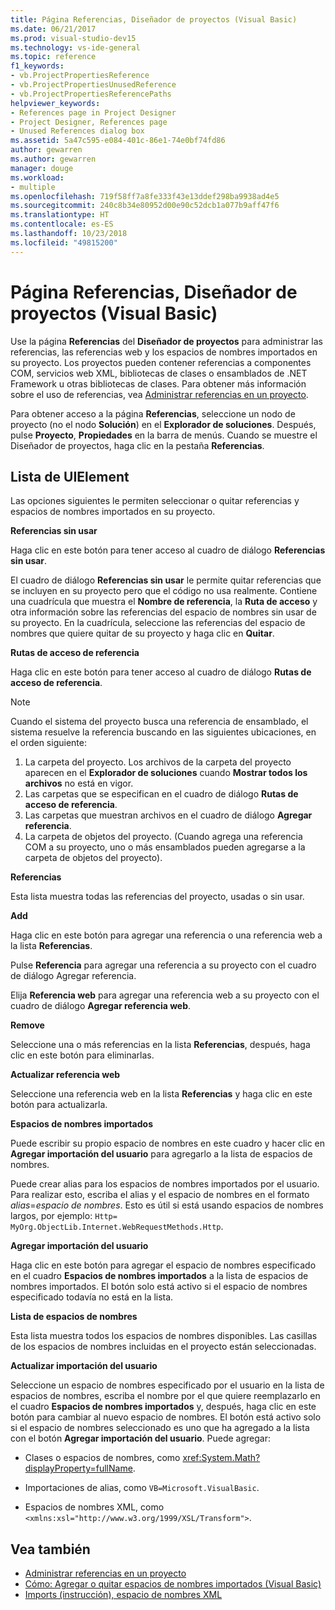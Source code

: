 ```yaml
---
title: Página Referencias, Diseñador de proyectos (Visual Basic)
ms.date: 06/21/2017
ms.prod: visual-studio-dev15
ms.technology: vs-ide-general
ms.topic: reference
f1_keywords:
- vb.ProjectPropertiesReference
- vb.ProjectPropertiesUnusedReference
- vb.ProjectPropertiesReferencePaths
helpviewer_keywords:
- References page in Project Designer
- Project Designer, References page
- Unused References dialog box
ms.assetid: 5a47c595-e084-401c-86e1-74e0bf74fd86
author: gewarren
ms.author: gewarren
manager: douge
ms.workload:
- multiple
ms.openlocfilehash: 719f58ff7a8fe333f43e13ddef298ba9938ad4e5
ms.sourcegitcommit: 240c8b34e80952d00e90c52dcb1a077b9aff47f6
ms.translationtype: HT
ms.contentlocale: es-ES
ms.lasthandoff: 10/23/2018
ms.locfileid: "49815200"
---
```

# <a name="references-page-project-designer-visual-basic"></a>Página Referencias, Diseñador de proyectos (Visual Basic)

Use la página **Referencias** del **Diseñador de proyectos** para administrar las referencias, las referencias web y los espacios de nombres importados en su proyecto. Los proyectos pueden contener referencias a componentes COM, servicios web XML, bibliotecas de clases o ensamblados de .NET Framework u otras bibliotecas de clases. Para obtener más información sobre el uso de referencias, vea [Administrar referencias en un proyecto](../../ide/managing-references-in-a-project.md).

Para obtener acceso a la página **Referencias**, seleccione un nodo de proyecto (no el nodo **Solución**) en el **Explorador de soluciones**. Después, pulse **Proyecto**, **Propiedades** en la barra de menús. Cuando se muestre el Diseñador de proyectos, haga clic en la pestaña **Referencias**.

## <a name="uielement-list"></a>Lista de UIElement

Las opciones siguientes le permiten seleccionar o quitar referencias y espacios de nombres importados en su proyecto.

**Referencias sin usar**

Haga clic en este botón para tener acceso al cuadro de diálogo **Referencias sin usar**.

El cuadro de diálogo **Referencias sin usar** le permite quitar referencias que se incluyen en su proyecto pero que el código no usa realmente. Contiene una cuadrícula que muestra el **Nombre de referencia**, la **Ruta de acceso** y otra información sobre las referencias del espacio de nombres sin usar de su proyecto. En la cuadrícula, seleccione las referencias del espacio de nombres que quiere quitar de su proyecto y haga clic en **Quitar**.

**Rutas de acceso de referencia**

Haga clic en este botón para tener acceso al cuadro de diálogo **Rutas de acceso de referencia**.

> [!NOTE]
> Cuando el sistema del proyecto busca una referencia de ensamblado, el sistema resuelve la referencia buscando en las siguientes ubicaciones, en el orden siguiente:
>
> 1. La carpeta del proyecto. Los archivos de la carpeta del proyecto aparecen en el **Explorador de soluciones** cuando **Mostrar todos los archivos** no está en vigor.
> 2. Las carpetas que se especifican en el cuadro de diálogo **Rutas de acceso de referencia**.
> 3. Las carpetas que muestran archivos en el cuadro de diálogo **Agregar referencia**.
> 4. La carpeta de objetos del proyecto. (Cuando agrega una referencia COM a su proyecto, uno o más ensamblados pueden agregarse a la carpeta de objetos del proyecto).

 **Referencias**

 Esta lista muestra todas las referencias del proyecto, usadas o sin usar.

 **Add**

 Haga clic en este botón para agregar una referencia o una referencia web a la lista **Referencias**.

 Pulse **Referencia** para agregar una referencia a su proyecto con el cuadro de diálogo Agregar referencia.

 Elija **Referencia web** para agregar una referencia web a su proyecto con el cuadro de diálogo **Agregar referencia web**.

 **Remove**

 Seleccione una o más referencias en la lista **Referencias**, después, haga clic en este botón para eliminarlas.

 **Actualizar referencia web**

 Seleccione una referencia web en la lista **Referencias** y haga clic en este botón para actualizarla.

 **Espacios de nombres importados**

 Puede escribir su propio espacio de nombres en este cuadro y hacer clic en **Agregar importación del usuario** para agregarlo a la lista de espacios de nombres.

 Puede crear alias para los espacios de nombres importados por el usuario. Para realizar esto, escriba el alias y el espacio de nombres en el formato *alias*=*espacio de nombres*. Esto es útil si está usando espacios de nombres largos, por ejemplo: `Http= MyOrg.ObjectLib.Internet.WebRequestMethods.Http`.

 **Agregar importación del usuario**

 Haga clic en este botón para agregar el espacio de nombres especificado en el cuadro **Espacios de nombres importados** a la lista de espacios de nombres importados. El botón solo está activo si el espacio de nombres especificado todavía no está en la lista.

 **Lista de espacios de nombres**

 Esta lista muestra todos los espacios de nombres disponibles. Las casillas de los espacios de nombres incluidas en el proyecto están seleccionadas.

 **Actualizar importación del usuario**

 Seleccione un espacio de nombres especificado por el usuario en la lista de espacios de nombres, escriba el nombre por el que quiere reemplazarlo en el cuadro **Espacios de nombres importados** y, después, haga clic en este botón para cambiar al nuevo espacio de nombres. El botón está activo solo si el espacio de nombres seleccionado es uno que ha agregado a la lista con el botón **Agregar importación del usuario**. Puede agregar:

-   Clases o espacios de nombres, como <xref:System.Math?displayProperty=fullName>.

-   Importaciones de alias, como `VB=Microsoft.VisualBasic`.

-   Espacios de nombres XML, como `<xmlns:xsl="http://www.w3.org/1999/XSL/Transform">`.

## <a name="see-also"></a>Vea también

- [Administrar referencias en un proyecto](../../ide/managing-references-in-a-project.md)
- [Cómo: Agregar o quitar espacios de nombres importados (Visual Basic)](../../ide/how-to-add-or-remove-imported-namespaces-visual-basic.md)
- [Imports (instrucción), espacio de nombres XML](/dotnet/visual-basic/language-reference/statements/imports-statement-xml-namespace)
